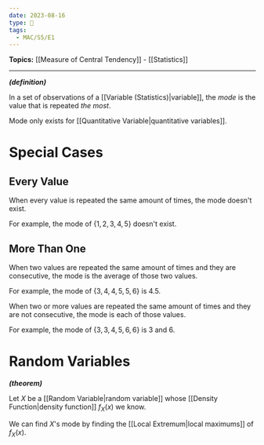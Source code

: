 ```yaml
---
date: 2023-08-16
type: 🧠
tags:
  - MAC/S5/E1
---
```


**Topics:** [[Measure of Central Tendency]] - [[Statistics]]

---

_**(definition)**_

In a set of observations of a [[Variable (Statistics)|variable]], the _mode_ is the value that is repeated _the most_.

Mode only exists for [[Quantitative Variable|quantitative variables]].

# Special Cases

## Every Value

When every value is repeated the same amount of times, the mode doesn't exist.

For example, the mode of $\left\{  1, 2, 3, 4, 5 \right\}$ doesn't exist.

## More Than One

When two values are repeated the same amount of times and they are consecutive, the mode is the average of those two values.

For example, the mode of $\left\{ 3, 4, 4, 5, 5, 6 \right\}$ is $4.5$.

When two or more values are repeated the same amount of times and they are not consecutive, the mode is each of those values.

For example, the mode of $\left\{ 3, 3, 4, 5, 6, 6 \right\}$ is $3$ and $6$.

# Random Variables

_**(theorem)**_

Let $X$ be a [[Random Variable|random variable]] whose [[Density Function|density function]] $f_{X}(x)$ we know.

We can find $X$'s mode by finding the [[Local Extremum|local maximums]] of $f_{X}(x)$.
